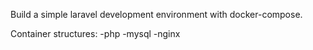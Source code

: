 Build a simple laravel development environment with docker-compose.  

 Container structures:
-php 
-mysql 
-nginx 

 
